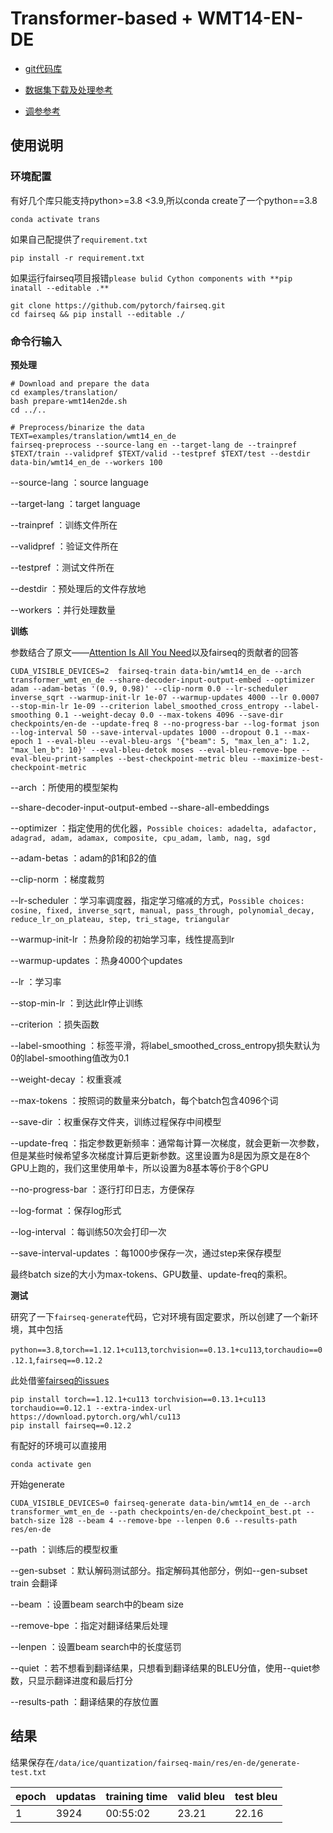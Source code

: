# Transformer-based + WMT14-EN-DE 

- [git代码库](https://github.com/facebookresearch/fairseq/tree/main)

- [数据集下载及处理参考](https://github.com/facebookresearch/fairseq/tree/main/examples/translation)

- [调参参考](https://github.com/facebookresearch/fairseq/issues/346)


## 使用说明

### 环境配置

有好几个库只能支持python>=3.8 <3.9,所以conda create了一个python==3.8
```
conda activate trans
```

如果自己配提供了`requirement.txt`
```
pip install -r requirement.txt
```

如果运行fairseq项目报错`please bulid Cython components with **pip inatall --editable .**`
```
git clone https://github.com/pytorch/fairseq.git 
cd fairseq && pip install --editable ./
```

### 命令行输入

**预处理**

```
# Download and prepare the data
cd examples/translation/
bash prepare-wmt14en2de.sh
cd ../..

# Preprocess/binarize the data
TEXT=examples/translation/wmt14_en_de
fairseq-preprocess --source-lang en --target-lang de --trainpref $TEXT/train --validpref $TEXT/valid --testpref $TEXT/test --destdir data-bin/wmt14_en_de --workers 100
```
--source-lang ：source language

--target-lang ：target language

--trainpref ：训练文件所在

--validpref ：验证文件所在

--testpref ：测试文件所在

--destdir ：预处理后的文件存放地

--workers ：并行处理数量

**训练**

参数结合了原文——[Attention Is All You Need](https://doi.org/10.48550/arXiv.1706.03762)以及fairseq的贡献者的回答

```
CUDA_VISIBLE_DEVICES=2  fairseq-train data-bin/wmt14_en_de --arch transformer_wmt_en_de --share-decoder-input-output-embed --optimizer adam --adam-betas '(0.9, 0.98)' --clip-norm 0.0 --lr-scheduler inverse_sqrt --warmup-init-lr 1e-07 --warmup-updates 4000 --lr 0.0007 --stop-min-lr 1e-09 --criterion label_smoothed_cross_entropy --label-smoothing 0.1 --weight-decay 0.0 --max-tokens 4096 --save-dir checkpoints/en-de --update-freq 8 --no-progress-bar --log-format json --log-interval 50 --save-interval-updates 1000 --dropout 0.1 --max-epoch 1 --eval-bleu --eval-bleu-args '{"beam": 5, "max_len_a": 1.2, "max_len_b": 10}' --eval-bleu-detok moses --eval-bleu-remove-bpe --eval-bleu-print-samples --best-checkpoint-metric bleu --maximize-best-checkpoint-metric
```

--arch ：所使用的模型架构

--share-decoder-input-output-embed    --share-all-embeddings

--optimizer ：指定使用的优化器，`Possible choices: adadelta, adafactor, adagrad, adam, adamax, composite, cpu_adam, lamb, nag, sgd`

--adam-betas ：adam的β1和β2的值

--clip-norm ：梯度裁剪

--lr-scheduler ：学习率调度器，指定学习缩减的方式，`Possible choices: cosine, fixed, inverse_sqrt, manual, pass_through, polynomial_decay, reduce_lr_on_plateau, step, tri_stage, triangular`

--warmup-init-lr ：热身阶段的初始学习率，线性提高到lr

--warmup-updates ：热身4000个updates

--lr ：学习率

--stop-min-lr ：到达此lr停止训练

--criterion ：损失函数

--label-smoothing ：标签平滑，将label_smoothed_cross_entropy损失默认为0的label-smoothing值改为0.1

--weight-decay ：权重衰减

--max-tokens ：按照词的数量来分batch，每个batch包含4096个词

--save-dir ：权重保存文件夹，训练过程保存中间模型

--update-freq ：指定参数更新频率：通常每计算一次梯度，就会更新一次参数，但是某些时候希望多次梯度计算后更新参数。这里设置为8是因为原文是在8个GPU上跑的，我们这里使用单卡，所以设置为8基本等价于8个GPU

--no-progress-bar ：逐行打印日志，方便保存

--log-format ：保存log形式

--log-interval ：每训练50次会打印一次

--save-interval-updates ：每1000步保存一次，通过step来保存模型

最终batch size的大小为max-tokens、GPU数量、update-freq的乘积。

**测试**

研究了一下`fairseq-generate`代码，它对环境有固定要求，所以创建了一个新环境，其中包括

`python==3.8`,`torch==1.12.1+cu113`,`torchvision==0.13.1+cu113`,`torchaudio==0.12.1`,`fairseq==0.12.2`

此处借鉴[fairseq的issues](https://github.com/facebookresearch/fairseq/issues/4899)
```
pip install torch==1.12.1+cu113 torchvision==0.13.1+cu113 torchaudio==0.12.1 --extra-index-url https://download.pytorch.org/whl/cu113
pip install fairseq==0.12.2
```

有配好的环境可以直接用
```
conda activate gen
```

开始generate
```
CUDA_VISIBLE_DEVICES=0 fairseq-generate data-bin/wmt14_en_de --arch transformer_wmt_en_de --path checkpoints/en-de/checkpoint_best.pt --batch-size 128 --beam 4 --remove-bpe --lenpen 0.6 --results-path res/en-de
```
--path ：训练后的模型权重

--gen-subset ：默认解码测试部分。指定解码其他部分，例如--gen-subset train 会翻译

--beam ：设置beam search中的beam size

--remove-bpe ：指定对翻译结果后处理

--lenpen ：设置beam search中的长度惩罚

--quiet ：若不想看到翻译结果，只想看到翻译结果的BLEU分值，使用--quiet参数，只显示翻译进度和最后打分

--results-path ：翻译结果的存放位置

## 结果

结果保存在`/data/ice/quantization/fairseq-main/res/en-de/generate-test.txt`

| epoch | updatas | training time | valid bleu | test bleu |
|-------|---------|---------------|------------|-----------|
|   1   |  3924   |   00:55:02    |   23.21    |   22.16   |
